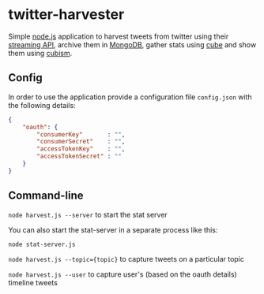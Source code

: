 twitter-harvester
==================

Simple [node.js](http://nodejs.org/) application to harvest tweets from twitter
using their [streaming API](https://dev.twitter.com/docs/streaming-apis),
archive them in [MongoDB](http://www.mongodb.org/display/DOCS/Home),
gather stats using [cube](http://square.github.com/cube/)
and show them using [cubism](square.github.com/cubism/).

## Config

In order to use the application provide a configuration file `config.json` with the following details:

```json
{
    "oauth": {
        "consumerKey"       : "",
        "consumerSecret"    : "",
        "accessTokenKey"    : "",
        "accessTokenSecret" : ""
    }
}
```

## Command-line

`node harvest.js --server` to start the stat server

You can also start the stat-server in a separate process like this:

`node stat-server.js`

`node harvest.js --topic={topic}` to capture tweets on a particular topic

`node harvest.js --user` to capture user's (based on the oauth details) timeline tweets